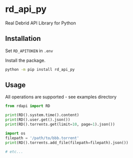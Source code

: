 # rd_api_py

Real Debrid API Library for Python

## Installation

Set `RD_APITOKEN` in `.env`

Install the package.
```bash
python -m pip install rd_api_py
```

## Usage

All operations are supported - see examples directory

```python
from rdapi import RD

print(RD().system.time().content)
print(RD().user.get().json())
print(RD().torrents.get(limit=10, page=1).json())

import os
filepath = '/path/to/bbb.torrent'
print(RD().torrents.add_file(filepath=filepath).json())

# etc...
```
